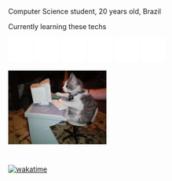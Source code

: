 <div style="display: flex; align-items: center; flex-direction: row">
  <div style="flex: 1;">
    <p>
      Computer Science student, 20 years old, Brazil
    </p>
    <p>
      Currently learning these techs
      <div>
        <img src="static/typescript.svg" alt="TypeScript" width="50">
        <img src="static/react-native.svg" alt="React Native" width="50">
        <img src="static/java.svg" alt="Java" width="50">
        <img src="static/python.svg" alt="Python" width="50">
        <img src="static/c++.svg" alt="C++" width="50">
        <img src="static/git.svg" alt="Git" width="50">
      </div>
    </p>
    <div>
        <img src="static/giphy.gif" alt="cat" width="200">
      </div>
  </div>
  
</div>


#

[![wakatime](https://wakatime.com/badge/user/c1054241-c005-4f30-bee2-f1689db4f8f4.svg)](https://wakatime.com/@c1054241-c005-4f30-bee2-f1689db4f8f4)


